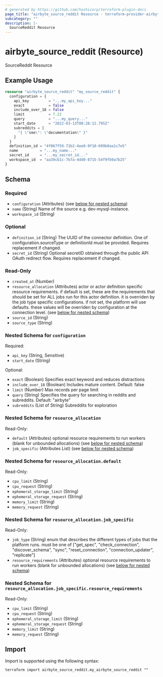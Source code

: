 ```yaml
---
# generated by https://github.com/hashicorp/terraform-plugin-docs
page_title: "airbyte_source_reddit Resource - terraform-provider-airbyte"
subcategory: ""
description: |-
  SourceReddit Resource
---
```


# airbyte_source_reddit (Resource)

SourceReddit Resource

## Example Usage

```terraform
resource "airbyte_source_reddit" "my_source_reddit" {
  configuration = {
    api_key         = "...my_api_key..."
    exact           = false
    include_over_18 = false
    limit           = 7.22
    query           = "...my_query..."
    start_date      = "2022-03-13T00:28:12.795Z"
    subreddits = [
      "{ \"see\": \"documentation\" }"
    ]
  }
  definition_id = "4f067f59-71b2-4ee8-9f10-699b0aa1c7e5"
  name          = "...my_name..."
  secret_id     = "...my_secret_id..."
  workspace_id  = "aa39cb1c-7b7a-4dd0-8715-54f9fb9a7b25"
}
```

<!-- schema generated by tfplugindocs -->
## Schema

### Required

- `configuration` (Attributes) (see [below for nested schema](#nestedatt--configuration))
- `name` (String) Name of the source e.g. dev-mysql-instance.
- `workspace_id` (String)

### Optional

- `definition_id` (String) The UUID of the connector definition. One of configuration.sourceType or definitionId must be provided. Requires replacement if changed.
- `secret_id` (String) Optional secretID obtained through the public API OAuth redirect flow. Requires replacement if changed.

### Read-Only

- `created_at` (Number)
- `resource_allocation` (Attributes) actor or actor definition specific resource requirements. if default is set, these are the requirements that should be set for ALL jobs run for this actor definition. it is overriden by the job type specific configurations. if not set, the platform will use defaults. these values will be overriden by configuration at the connection level. (see [below for nested schema](#nestedatt--resource_allocation))
- `source_id` (String)
- `source_type` (String)

<a id="nestedatt--configuration"></a>
### Nested Schema for `configuration`

Required:

- `api_key` (String, Sensitive)
- `start_date` (String)

Optional:

- `exact` (Boolean) Specifies exact keyword and reduces distractions
- `include_over_18` (Boolean) Includes mature content. Default: false
- `limit` (Number) Max records per page limit
- `query` (String) Specifies the query for searching in reddits and subreddits. Default: "airbyte"
- `subreddits` (List of String) Subreddits for exploration


<a id="nestedatt--resource_allocation"></a>
### Nested Schema for `resource_allocation`

Read-Only:

- `default` (Attributes) optional resource requirements to run workers (blank for unbounded allocations) (see [below for nested schema](#nestedatt--resource_allocation--default))
- `job_specific` (Attributes List) (see [below for nested schema](#nestedatt--resource_allocation--job_specific))

<a id="nestedatt--resource_allocation--default"></a>
### Nested Schema for `resource_allocation.default`

Read-Only:

- `cpu_limit` (String)
- `cpu_request` (String)
- `ephemeral_storage_limit` (String)
- `ephemeral_storage_request` (String)
- `memory_limit` (String)
- `memory_request` (String)


<a id="nestedatt--resource_allocation--job_specific"></a>
### Nested Schema for `resource_allocation.job_specific`

Read-Only:

- `job_type` (String) enum that describes the different types of jobs that the platform runs. must be one of ["get_spec", "check_connection", "discover_schema", "sync", "reset_connection", "connection_updater", "replicate"]
- `resource_requirements` (Attributes) optional resource requirements to run workers (blank for unbounded allocations) (see [below for nested schema](#nestedatt--resource_allocation--job_specific--resource_requirements))

<a id="nestedatt--resource_allocation--job_specific--resource_requirements"></a>
### Nested Schema for `resource_allocation.job_specific.resource_requirements`

Read-Only:

- `cpu_limit` (String)
- `cpu_request` (String)
- `ephemeral_storage_limit` (String)
- `ephemeral_storage_request` (String)
- `memory_limit` (String)
- `memory_request` (String)

## Import

Import is supported using the following syntax:

```shell
terraform import airbyte_source_reddit.my_airbyte_source_reddit ""
```
